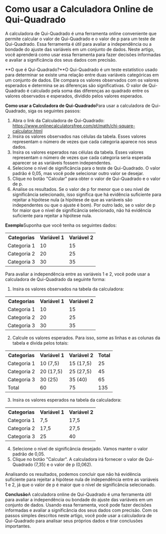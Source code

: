 Como usar a Calculadora Online de Qui-Quadrado
==============================================

A calculadora de Qui-Quadrado é uma ferramenta online conveniente que permite calcular o valor de Qui-Quadrado e o valor de p para um teste de Qui-Quadrado. Essa ferramenta é útil para avaliar a independência ou a bondade do ajuste das variáveis em um conjunto de dados. Neste artigo, você aprenderá como usar essa ferramenta para fazer decisões informadas e avaliar a significância dos seus dados com precisão.

**O que é Qui-Quadrado?**O Qui-Quadrado é um teste estatístico usado para determinar se existe uma relação entre duas variáveis categóricas em um conjunto de dados. Ele compara os valores observados com os valores esperados e determina se as diferenças são significativas. O valor de Qui-Quadrado é calculado pela soma das diferenças ao quadrado entre os valores observados e esperados, dividido pelos valores esperados.

**Como usar a Calculadora de Qui-Quadrado**Para usar a calculadora de Qui-Quadrado, siga os seguintes passos:

1. Abra o link da Calculadora de Qui-Quadrado: <https://www.onlinecalculatorsfree.com/pt/math/chi-square-calculator.html>
2. Insira os valores observados nas células da tabela. Esses valores representam o número de vezes que cada categoria aparece nos seus dados.
3. Insira os valores esperados nas células da tabela. Esses valores representam o número de vezes que cada categoria seria esperada aparecer se as variáveis fossem independentes.
4. Selecione o nível de significância para o teste de Qui-Quadrado. O valor padrão é 0,05, mas você pode selecionar outro valor se desejar.
5. Clique no botão "Calcular" para obter o valor de Qui-Quadrado e o valor de p.
6. Analise os resultados. Se o valor de p for menor que o seu nível de significância selecionado, isso significa que há evidência suficiente para rejeitar a hipótese nula (a hipótese de que as variáveis são independentes ou que o ajuste é bom). Por outro lado, se o valor de p for maior que o nível de significância selecionado, não há evidência suficiente para rejeitar a hipótese nula.

**Exemplo**Suponha que você tenha os seguintes dados:

<table><tr><th>Categorias</th><th>Variável 1</th><th>Variável 2</th></tr><tr><td>Categoria 1</td><td>10</td><td>15</td></tr><tr><td>Categoria 2</td><td>20</td><td>25</td></tr><tr><td>Categoria 3</td><td>30</td><td>35</td></tr></table>

Para avaliar a independência entre as variáveis 1 e 2, você pode usar a calculadora de Qui-Quadrado da seguinte forma:

1. Insira os valores observados na tabela da calculadora:

<table><tr><th>Categorias</th><th>Variável 1</th><th>Variável 2</th></tr><tr><td>Categoria 1</td><td>10</td><td>15</td></tr><tr><td>Categoria 2</td><td>20</td><td>25</td></tr><tr><td>Categoria 3</td><td>30</td><td>35</td></tr></table>

2. Calcule os valores esperados. Para isso, some as linhas e as colunas da tabela e divida pelos totais:

<table><tr><th>Categorias</th><th>Variável 1</th><th>Variável 2</th><th>Total</th></tr><tr><td>Categoria 1</td><td>10 (7,5)</td><td>15 (17,5)</td><td>25</td></tr><tr><td>Categoria 2</td><td>20 (17,5)</td><td>25 (27,5)</td><td>45</td></tr><tr><td>Categoria 3</td><td>30 (25)</td><td>35 (40)</td><td>65</td></tr><tr><td>Total</td><td>60</td><td>75</td><td>135</td></tr></table>

3. Insira os valores esperados na tabela da calculadora:

<table><tr><th>Categorias</th><th>Variável 1</th><th>Variável 2</th></tr><tr><td>Categoria 1</td><td>7,5</td><td>17,5</td></tr><tr><td>Categoria 2</td><td>17,5</td><td>27,5</td></tr><tr><td>Categoria 3</td><td>25</td><td>40</td></tr></table>

4. Selecione o nível de significância desejado. Vamos manter o valor padrão de 0,05.
5. Clique no botão "Calcular". A calculadora irá fornecer o valor de Qui-Quadrado (7,35) e o valor de p (0,062).

Analisando os resultados, podemos concluir que não há evidência suficiente para rejeitar a hipótese nula de independência entre as variáveis 1 e 2, já que o valor de p é maior que o nível de significância selecionado.

**Conclusão**A calculadora online de Qui-Quadrado é uma ferramenta útil para avaliar a independência ou bondade do ajuste das variáveis em um conjunto de dados. Usando essa ferramenta, você pode fazer decisões informadas e avaliar a significância dos seus dados com precisão. Com os passos simples descritos neste artigo, você pode usar a calculadora de Qui-Quadrado para analisar seus próprios dados e tirar conclusões importantes.